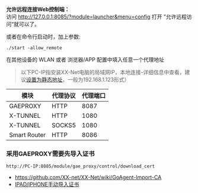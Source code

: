 **允许远程连接Web控制端：**  
访问 http://127.0.0.1:8085/?module=launcher&menu=config
打开 ”允许远程访问“就可以了。

或者在命令行启动时，加上参数:
```
./start -allow_remote
```

  在其他设备的 WLAN 或者 浏览器/APP 配置中填入任意一个代理地址
> 以下PC-IP指安装XX-Net电脑的局域网IP，本地连接-详细信息中查看，建议[设置为静态地址](https://technet.microsoft.com/zh-cn/library/cc732127(v=ws.11).aspx)，一般为192.168.1.123形式）

|模块| 代理协议 |  代理端口 |
|-------|----------|----------|
|GAEPROXY|HTTP|8087|
|X-TUNNEL| HTTP     |  1080|
| X-TUNNEL|SOCKS5   |  1080    |
|Smart Router|HTTP|8086|

### 采用GAEPROXY需要先导入证书 
    http://PC-IP:8085/module/gae_proxy/control/download_cert

* https://github.com/XX-net/XX-Net/wiki/GoAgent-Import-CA
* [IPAD/IPHONE手动导入证书](https://github.com/XX-net/XX-Net/wiki/GoAgent-Import-CA#ipadiphone%E6%89%8B%E5%8A%A8%E5%AF%BC%E5%85%A5%E8%AF%81%E4%B9%A6)
  
